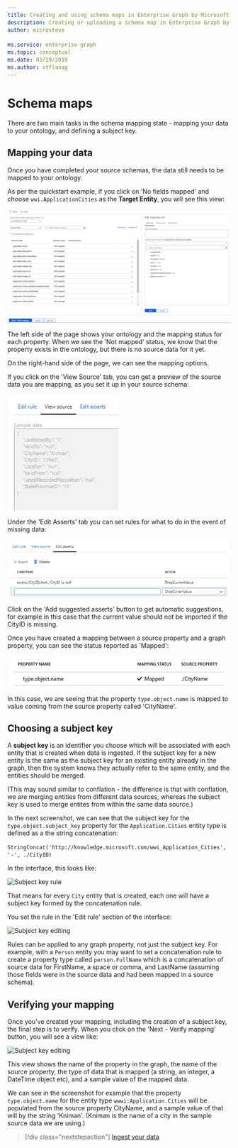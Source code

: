 ```yaml
---
title: Creating and using schema maps in Enterprise Graph by Microsoft | Microsoft Docs
description: Creating or uploading a schema map in Enterprise Graph by Microsoft
author: microsteve

ms.service: enterprise-graph
ms.topic: conceptual
ms.date: 03/29/2019
ms.author: stflanag
---
```


# Schema maps

There are two main tasks in the schema mapping state - mapping your data to your ontology, and defining a subject key. 

## Mapping your data

Once you have completed your source schemas, the data still needs to be mapped to your ontology.

As per the quickstart example, if you click on 'No fields mapped' and choose ```wwi.ApplicationCities``` as the **Target Entity**, you will see this view:

![Entity-mapping view](media/quickstart/17-mapping-app-cities.png)

The left side of the page shows your ontology and the mapping status for each property. When we see the 'Not mapped' status, we know that the property exists in the ontology, but there is no source data for it yet. 

On the right-hand side of the page, we can see the mapping options.

If you click on the 'View Source' tab, you can get a preview of the source data you are mapping, as you set it up in your source schema:

![View source](media/schema-maps-tutorial/view-source.png)

Under the 'Edit Asserts' tab you can set rules for what to do in the event of missing data:

![Edit asserts](media/schema-maps-tutorial/edit-asserts.png)

Click on the 'Add suggested asserts' button to get automatic suggestions, for example in this case that the current value should not be imported if the CityID is missing.

Once you have created a mapping between a source property and a graph property, you can see the status reported as 'Mapped':

![Mapped status](media/schema-maps-tutorial/mapped-status.png)

In this case, we are seeing that the property ```type.object.name``` is mapped to value coming from the source property called 'CityName'.

## Choosing a subject key

A **subject key** is an identifier you choose which will be associated with each entity that is created when data is ingested. If the subject key for a new entity is the same as the subject key for an existing entity already in the graph, then the system knows they actually refer to the same entity, and the entities should be merged.

(This may sound similar to conflation - the difference is that with conflation, we are merging entities from different data sources, whereas the subject key is used to merge entites from within the same data source.)

In the next screenshot, we can see that the subject key for the ```type.object.subject_key``` property for the ```Application.Cities``` entity type is defined as a the string concatenation:

```StringConcat('http://knowledge.microsoft.com/wwi_Application_Cities', '-', ./CityID)```

In the interface, this looks like:

![Subject key rule](media/schema-maps-tutorial/subjectkey-concat.png)

That means for every ```City``` entity that is created, each one will have a subject key formed by the concatenation rule.

You set the rule in the 'Edit rule' section of the interface:

![Subject key editing](media/schema-maps-tutorial/subjectkey-rule.png)

Rules can be applied to any graph property, not just the subject key. For example, with a ```Person``` entity you may want to set a concatenation rule to create a property type called ```person.FullName``` which is a concatenation of source data for FirstName, a space or comma, and LastName (assuming those fields were in the source data and had been mapped in a source schema).

## Verifying your mapping

Once you've created your mapping, including the creation of a subject key, the final step is to verify. When you click on the 'Next - Verify mapping' button, you will see a view like:

![Subject key editing](media/schema-maps-tutorial/mapping-confirmed.png)

This view shows the name of the property in the graph, the name of the source property, the type of data that is mapped (a string, an integer, a DateTime object etc), and a sample value of the mapped data. 

We can see in the screenshot for example that the property ```type.object.name``` for the entity type ```wwwi:Application.Cities``` will be populated from the source property CityName, and a sample value of that will by the string 'Kniman'. (Kniman is the name of a city in the sample source data we are using.)

> [!div class="nextstepaction"]
> [Ingest your data](ingest-data.md)

